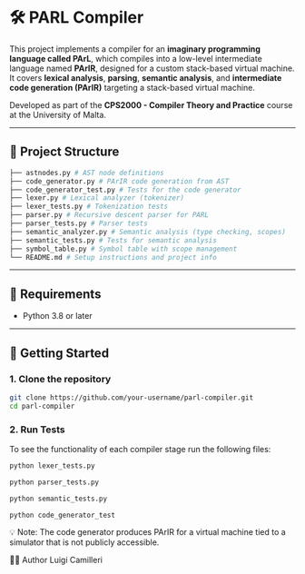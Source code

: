 # 🛠️ PARL Compiler

This project implements a compiler for an **imaginary programming language called PArL**, which compiles into a low-level intermediate language named **PArIR**, designed for a custom stack-based virtual machine.
It covers **lexical analysis**, **parsing**, **semantic analysis**, and **intermediate code generation (PArIR)** targeting a stack-based virtual machine.

Developed as part of the **CPS2000 - Compiler Theory and Practice** course at the University of Malta.

---

## 📁 Project Structure

```bash
├── astnodes.py # AST node definitions
├── code_generator.py # PArIR code generation from AST
├── code_generator_test.py # Tests for the code generator
├── lexer.py # Lexical analyzer (tokenizer)
├── lexer_tests.py # Tokenization tests
├── parser.py # Recursive descent parser for PARL
├── parser_tests.py # Parser tests
├── semantic_analyzer.py # Semantic analysis (type checking, scopes)
├── semantic_tests.py # Tests for semantic analysis
├── symbol_table.py # Symbol table with scope management
└── README.md # Setup instructions and project info
```
---

## 🧪 Requirements

- Python 3.8 or later

---

## 🚀 Getting Started

### 1. Clone the repository

```bash
git clone https://github.com/your-username/parl-compiler.git
cd parl-compiler
```

### 2. Run Tests
To see the functionality of each compiler stage run the following files:
```bash
python lexer_tests.py
```
```bash
python parser_tests.py
```
```bash
python semantic_tests.py
```
```bash 
python code_generator_test
```
💡 Note: The code generator produces PArIR for a virtual machine tied to a simulator that is not publicly accessible.

👨‍💻 Author
Luigi Camilleri